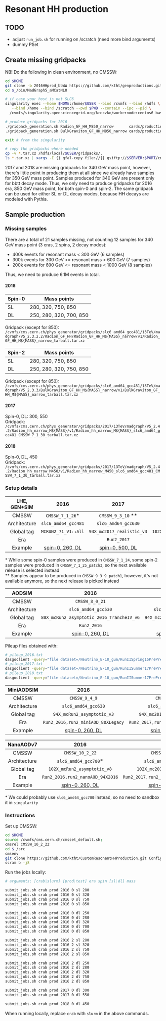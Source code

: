 # Resonant HH production

## TODO

- adjust `run_job.sh` for running on /scratch (need more bind arguments)
- dummy PSet

## Create missing gridpacks

NB! Do the following in clean environment, no CMSSW:

```bash
cd $HOME
git clone -b 2016HHprod_bbWW https://github.com/ktht/genproductions.git genproductionsHH # using 2.3.3
cd $_/bin/MadGraph5_aMCatNLO

# if case your host is not SLC6
singularity exec --home $HOME:/home/$USER --bind /cvmfs --bind /hdfs \
   --bind /home --bind /scratch --pwd $PWD --contain --ipc --pid \
  /cvmfs/singularity.opensciencegrid.org/kreczko/workernode:centos6 bash

# produce gridpacks for 2016
./gridpack_generation.sh Radion_GF_HH_M850_narrow       cards/production/13TeV/exo_diboson/Spin-0/Radion_GF_HH/Radion_GF_HH_M850_narrow
./gridpack_generation.sh BulkGraviton_GF_HH_M850_narrow cards/production/13TeV/exo_diboson/Spin-2/BulkGraviton_GF_HH/BulkGraviton_GF_HH_M850_narrow

exit # from the singularity

# copy the gridpacks where needed
cp -v *.tar.xz /hdfs/local/$USER/gridpacks/.
ls *.tar.xz | xargs -I {} gfal-copy file://{} gsiftp://$SERVER:$PORT/cms/store/user/$CRAB_USERNAME/gridpacks
```

2017 and 2018 are missing gridpacks for 340 GeV mass point, however, there's little point in producing them at all since
we already have samples for 350 GeV mass point. Samples produced for 340 GeV are present only for bbtt decay mode. Thus,
we only need to produce gridpacks for 2016 era, 850 GeV mass point, for both spin-0 and spin-2. The same gridpack can be
used for either SL or DL decay modes, because HH decays are modeled with Pythia.

## Sample production

### Missing samples

There are a total of 21 samples missing, not counting 12 samples for 340 GeV mass point (3 eras, 2 spins, 2 decay modes):
- 400k events for resonant mass < 300 GeV (6 samples)
- 300k events for 300 GeV <= resonant mass < 600 GeV (7 samples)
- 200k events for 600 GeV <= resonant mass < 1000 GeV (8 samples)

Thus, we need to produce 6.1M events in total.

#### 2016

| Spin-0 | Mass points             |
|--------|-------------------------|
| SL     | 280, 320, 750, 850      |
| DL     | 250, 280, 320, 700, 850 |

Gridpack (except for 850): `/cvmfs/cms.cern.ch/phys_generator/gridpacks/slc6_amd64_gcc481/13TeV/madgraph/V5_2.3.2.2/Radion_GF_HH/Radion_GF_HH_M${MASS}_narrow/v1/Radion_GF_HH_M${MASS}_narrow_tarball.tar.xz`

| Spin-2 | Mass points             |
|--------|-------------------------|
| SL     | 280, 320, 750, 850      |
| DL     | 250, 280, 320, 750, 850 |

Gridpack (except for 850): `/cvmfs/cms.cern.ch/phys_generator/gridpacks/slc6_amd64_gcc481/13TeV/madgraph/V5_2.3.3/BulkGraviton_GF_HH_M${MASS}_narrow/v1/BulkGraviton_GF_HH_M${MASS}_narrow_tarball.tar.xz`

#### 2017

Spin-0, DL: 300, 550  
Gridpack: `/cvmfs/cms.cern.ch/phys_generator/gridpacks/2017/13TeV/madgraph/V5_2.4.2/Radion_hh_narrow_M${MASS}/v1/Radion_hh_narrow_M${MASS}_slc6_amd64_gcc481_CMSSW_7_1_30_tarball.tar.xz`

#### 2018

Spin-0, DL, 450  
Gridpack: `/cvmfs/cms.cern.ch/phys_generator/gridpacks/2017/13TeV/madgraph/V5_2.4.2/Radion_hh_narrow_M450/v1/Radion_hh_narrow_M450_slc6_amd64_gcc481_CMSSW_7_1_30_tarball.tar.xz`

### Setup details

| LHE, GEN+SIM |                                                       2016                                                       |                                                      2017                                                      |                                                      2018                                                      |
|:------------:|:----------------------------------------------------------------------------------------------------------------:|:--------------------------------------------------------------------------------------------------------------:|:--------------------------------------------------------------------------------------------------------------:|
|     CMSSW    |                                                  `CMSSW_7_1_26`\*                                                |                                                 `CMSSW_9_3_10` \*\*                                            |                                                 `CMSSW_10_2_22`                                                |
| Architecture |                                                `slc6_amd64_gcc481`                                               |                                               `slc6_amd64_gcc630`                                              |                                               `slc6_amd64_gcc700`                                              |
|  Global tag  |                                                `MCRUN2_71_V1::All`                                               |                                            `93X_mc2017_realistic_v3`                                           |                                        `102X_upgrade2018_realistic_v11`                                        |
| Era          | -                                                                                                                | `Run2_2017`                                                                                                    | `Run2_2018`                                                                                                    |
| Example      | [spin-0, 260, DL](https://cms-pdmv.cern.ch/mcm/public/restapi/requests/get_setup/HIG-RunIISummer15wmLHEGS-00167) | [spin-0, 500, DL](https://cms-pdmv.cern.ch/mcm/public/restapi/requests/get_setup/HIG-RunIIFall17wmLHEGS-02530) | [spin-0, 400, DL](https://cms-pdmv.cern.ch/mcm/public/restapi/requests/get_setup/HIG-RunIIFall18wmLHEGS-03980) |

\* While some spin-0 samples were produced in `CMSSW_7_1_24`, some spin-2 samples were produced in `CMSSW_7_1_25_patch3`, so the next available release is selected instead  
\*\* Samples appear to be produced in `CMSSW_9_3_9_patch1`, however, it's not available anymore, so the next release is picked instead

|    AODSIM    |                                                         2016                                                        |                                                       2017                                                      |                                                        2018                                                       |
|:------------:|:-------------------------------------------------------------------------------------------------------------------:|:---------------------------------------------------------------------------------------------------------------:|:-----------------------------------------------------------------------------------------------------------------:|
|     CMSSW    |                                                    `CMSSW_8_0_21`                                                   |                                                  `CMSSW_9_4_7`                                                  |                                                   `CMSSW_10_2_5`                                                  |
| Architecture |                                                 `slc6_amd64_gcc530`                                                 |                                               `slc6_amd64_gcc630`                                               |                                                `slc6_amd64_gcc700`                                                |
|  Global tag  |                                      `80X_mcRun2_asymptotic_2016_TrancheIV_v6`                                      |                                            `94X_mc2017_realistic_v11`                                           |                                          `102X_upgrade2018_realistic_v15`                                         |
| Era          |                                                     `Run2_2016`                                                     |                                                   `Run2_2017`                                                   |                                                    `Run2_2018`                                                    |
| Example      | [spin-0, 260, DL](https://cms-pdmv.cern.ch/mcm/public/restapi/requests/get_setup/HIG-RunIISummer16DR80Premix-01408) | [spin-0, 500, DL](https://cms-pdmv.cern.ch/mcm/public/restapi/requests/get_setup/HIG-RunIIFall17DRPremix-03149) | [spin-0, 400, DL](https://cms-pdmv.cern.ch/mcm/public/restapi/requests/get_setup/HIG-RunIIAutumn18DRPremix-03081) |

Pileup files obtained with:

```bash
# pileup_2016.txt
dasgoclient -query="file dataset=/Neutrino_E-10_gun/RunIISpring15PrePremix-PUMoriond17_80X_mcRun2_asymptotic_2016_TrancheIV_v2-v2/GEN-SIM-DIGI-RAW"
# pileup_2017.txt
dasgoclient -query="file dataset=/Neutrino_E-10_gun/RunIISummer17PrePremix-MCv2_correctPU_94X_mc2017_realistic_v9-v1/GEN-SIM-DIGI-RAW"
# pileup_2018.txt
dasgoclient -query="file dataset=/Neutrino_E-10_gun/RunIISummer17PrePremix-PUAutumn18_102X_upgrade2018_realistic_v15-v1/GEN-SIM-DIGI-RAW"
```

|  MiniAODSIM  |                                                        2016                                                        |                                                       2017                                                       |                                                       2018                                                       |
|:------------:|:------------------------------------------------------------------------------------------------------------------:|:----------------------------------------------------------------------------------------------------------------:|:----------------------------------------------------------------------------------------------------------------:|
|     CMSSW    |                                                    `CMSSW_9_4_9`                                                   |                                                   `CMSSW_9_4_7`                                                  |                                                  `CMSSW_10_2_5`                                                  |
| Architecture |                                                 `slc6_amd64_gcc630`                                                |                                                `slc6_amd64_gcc630`                                               |                                                `slc6_amd64_gcc700`                                               |
|  Global tag  |                                             `94X_mcRun2_asymptotic_v3`                                             |                                            `94X_mc2017_realistic_v14`                                            |                                         `102X_upgrade2018_realistic_v15`                                         |
| Era          |                                         `Run2_2016,run2_miniAOD_80XLegacy`                                         |                                        `Run2_2017,run2_miniAOD_94XFall17`                                        |                                                    `Run2_2018`                                                   |
| Example      | [spin-0, 260, DL](https://cms-pdmv.cern.ch/mcm/public/restapi/requests/get_setup/HIG-RunIISummer16MiniAODv3-00356) | [spin-0, 500, DL](https://cms-pdmv.cern.ch/mcm/public/restapi/requests/get_setup/HIG-RunIIFall17MiniAODv2-03080) | [spin-0, 400, DL](https://cms-pdmv.cern.ch/mcm/public/restapi/requests/get_setup/HIG-RunIIAutumn18MiniAOD-03099) |

|   NanoAODv7  |                                                        2016                                                        |                                                       2017                                                       |                                                        2018                                                        |
|:------------:|:------------------------------------------------------------------------------------------------------------------:|:----------------------------------------------------------------------------------------------------------------:|:------------------------------------------------------------------------------------------------------------------:|
|     CMSSW    |                                                   `CMSSW_10_2_22`                                                  |                                                  `CMSSW_10_2_22`                                                 |                                                   `CMSSW_10_2_22`                                                  |
| Architecture |                                                 `slc6_amd64_gcc700`\*                                              |                                                `slc6_amd64_gcc700`\*                                             |                                                 `slc6_amd64_gcc700`\*                                              |
|  Global tag  |                                             `102X_mcRun2_asymptotic_v8`                                            |                                            `102X_mc2017_realistic_v8`                                            |                                          `102X_upgrade2018_realistic_v21`                                          |
| Era          |                                          `Run2_2016,run2_nanoAOD_94X2016`                                          |                                       `Run2_2017,run2_nanoAOD_94XMiniAODv2`                                      |                                           `Run2_2018,run2_nanoAOD_102Xv1`                                          |
| Example      | [spin-0, 260, DL](https://cms-pdmv.cern.ch/mcm/public/restapi/requests/get_setup/HIG-RunIISummer16NanoAODv7-00284) | [spin-0, 500, DL](https://cms-pdmv.cern.ch/mcm/public/restapi/requests/get_setup/HIG-RunIIFall17NanoAODv7-02340) | [spin-0, 400, DL](https://cms-pdmv.cern.ch/mcm/public/restapi/requests/get_setup/HIG-RunIIAutumn18NanoAODv7-02865) |

\* We could probably use `slc6_amd64_gcc700` instead, so no need to sandbox it in `singularity`

### Instructions

Set up CMSSW:

```bash
cd $HOME
source /cvmfs/cms.cern.ch/cmsset_default.sh;
cmsrel CMSSW_10_2_22
cd $_/src
cmsenv
git clone https://github.com/ktht/CustomResonantHHProduction.git Configuration/CustomResonantHHProduction
scram b -j8
```

Run the jobs locally:

```bash
# arguments: [crab|slurm] [prod|test] era spin [sl|dl] mass

submit_jobs.sh crab prod 2016 0 sl 280
submit_jobs.sh crab prod 2016 0 sl 320
submit_jobs.sh crab prod 2016 0 sl 750
submit_jobs.sh crab prod 2016 0 sl 850

submit_jobs.sh crab prod 2016 0 dl 250
submit_jobs.sh crab prod 2016 0 dl 280
submit_jobs.sh crab prod 2016 0 dl 320
submit_jobs.sh crab prod 2016 0 dl 700
submit_jobs.sh crab prod 2016 0 dl 850

submit_jobs.sh crab prod 2016 2 sl 280
submit_jobs.sh crab prod 2016 2 sl 320
submit_jobs.sh crab prod 2016 2 sl 750
submit_jobs.sh crab prod 2016 2 sl 850

submit_jobs.sh crab prod 2016 2 dl 250
submit_jobs.sh crab prod 2016 2 dl 280
submit_jobs.sh crab prod 2016 2 dl 320
submit_jobs.sh crab prod 2016 2 dl 750
submit_jobs.sh crab prod 2016 2 dl 850

submit_jobs.sh crab prod 2017 0 dl 300
submit_jobs.sh crab prod 2017 0 dl 550

submit_jobs.sh crab prod 2018 0 dl 450
```

When running locally, replace `crab` with `slurm` in the above commands.
